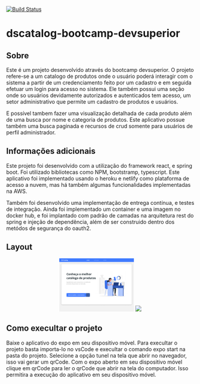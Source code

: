[![Build Status](https://app.travis-ci.com/charlistonrodrigo/dscatalog-bootcamp-devsuperior.svg?branch=main)](https://app.travis-ci.com/charlistonrodrigo/dscatalog-bootcamp-devsuperior)

# dscatalog-bootcamp-devsuperior

## Sobre

Este é um projeto desenvolvido através do bootcamp devsuperior. O projeto refere-se a um catalogo de produtos onde o usuário poderá interagir com o sistema a partir de 
um credenciamento feito por um cadastro e em seguida efetuar um login para acesso no sistema. Ele também possui uma seção onde so usuários devidamente autorizados e autenticados tem acesso, um setor administrativo que permite um cadastro de produtos e usuários.

E possível tambem fazer uma visualização detalhada de cada produto além de uma busca por nome e categoria de produtos. Este aplicativo possue também uma busca paginada 
e recursos de crud somente para usuários de perfil administrador. 

## Informações adicionais

Este projeto foi desenvolvido com a utilização do framework react, e spring boot. Foi utilizado bibliotecas como NPM, bootstramp, typescript. Este aplicativo foi implementado usando o heroku e netlify como plataforma de acesso a nuvem, mas há também algumas funcionalidades implementadas na AWS. 

Também foi desenvolvido uma implementação de entrega contínua, e testes de integração. Ainda foi implementado um container e uma imagem no docker hub, e foi implantado com padrão de camadas na arquitetura rest do spring e injeção de dependência, além de ser construido dentro dos metódos de segurança do oauth2.
 

## Layout
<p align="center">
  <img width="200" src="front-web/src/core/assets/images/HOME.png">
  <img width="200" src="core/assets/images/LOGIN.png">
 
  
  
</P>

## Como execultar o projeto

Baixe o aplicativo do expo em seu dispositivo móvel. Para execultar o projeto basta importa-lo no vsCode e execultar o comando expo start na pasta do projeto. Selecione a opção tunel na tela que abrir no navegador, isso vai gerar um qrCode. Com o expo aberto em seu dispositivo móvel clique em qrCode para ler o qrCode que abrir na tela do computador.
Isso permitira a execução do aplicativo em seu dispositivo móvel.

